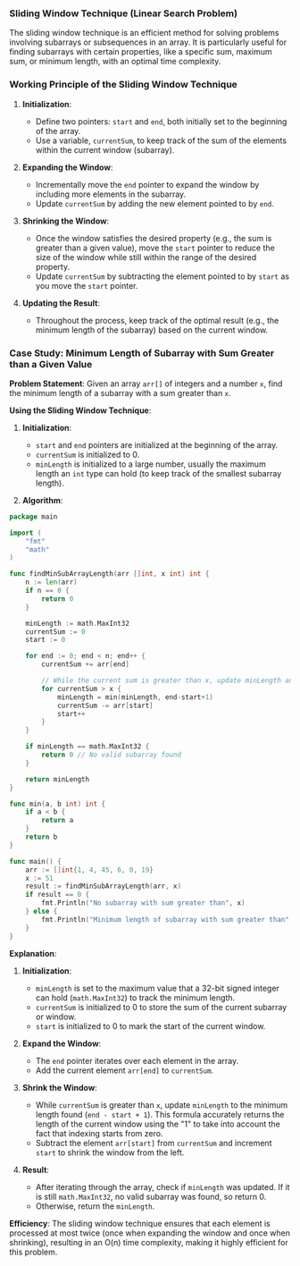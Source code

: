 ### Sliding Window Technique (Linear Search Problem)

The sliding window technique is an efficient method for solving problems involving subarrays or subsequences in an array. It is particularly useful for finding subarrays with certain properties, like a specific sum, maximum sum, or minimum length, with an optimal time complexity.

### Working Principle of the Sliding Window Technique

1. **Initialization**:
   - Define two pointers: `start` and `end`, both initially set to the beginning of the array.
   - Use a variable, `currentSum`, to keep track of the sum of the elements within the current window (subarray).
   
2. **Expanding the Window**:
   - Incrementally move the `end` pointer to expand the window by including more elements in the subarray.
   - Update `currentSum` by adding the new element pointed to by `end`.

3. **Shrinking the Window**:
   - Once the window satisfies the desired property (e.g., the sum is greater than a given value), move the `start` pointer to reduce the size of the window while still within the range of the desired property.
   - Update `currentSum` by subtracting the element pointed to by `start` as you move the `start` pointer.

4. **Updating the Result**:
   - Throughout the process, keep track of the optimal result (e.g., the minimum length of the subarray) based on the current window.

### Case Study: Minimum Length of Subarray with Sum Greater than a Given Value

**Problem Statement**:
Given an array `arr[]` of integers and a number `x`, find the minimum length of a subarray with a sum greater than `x`.

**Using the Sliding Window Technique**:

1. **Initialization**:
   - `start` and `end` pointers are initialized at the beginning of the array.
   - `currentSum` is initialized to 0.
   - `minLength` is initialized to a large number, usually the maximum length an `int` type can hold (to keep track of the smallest subarray length).

2. **Algorithm**:

```go
package main

import (
    "fmt"
    "math"
)

func findMinSubArrayLength(arr []int, x int) int {
    n := len(arr)
    if n == 0 {
        return 0
    }

    minLength := math.MaxInt32
    currentSum := 0
    start := 0

    for end := 0; end < n; end++ {
        currentSum += arr[end]

        // While the current sum is greater than x, update minLength and reduce window size
        for currentSum > x {
            minLength = min(minLength, end-start+1)
            currentSum -= arr[start]
            start++
        }
    }

    if minLength == math.MaxInt32 {
        return 0 // No valid subarray found
    }

    return minLength
}

func min(a, b int) int {
    if a < b {
        return a
    }
    return b
}

func main() {
    arr := []int{1, 4, 45, 6, 0, 19}
    x := 51
    result := findMinSubArrayLength(arr, x)
    if result == 0 {
        fmt.Println("No subarray with sum greater than", x)
    } else {
        fmt.Println("Minimum length of subarray with sum greater than", x, "is", result)
    }
}
```

**Explanation**:

1. **Initialization**:
   - `minLength` is set to the maximum value that a 32-bit signed integer can hold (`math.MaxInt32`) to track the minimum length.
   - `currentSum` is initialized to 0 to store the sum of the current subarray or window.
   - `start` is initialized to 0 to mark the start of the current window.

2. **Expand the Window**:
   - The `end` pointer iterates over each element in the array.
   - Add the current element `arr[end]` to `currentSum`.

3. **Shrink the Window**:
   - While `currentSum` is greater than `x`, update `minLength` to the minimum length found (`end - start + 1`). This formula accurately returns the length of the current window using the "1" to take into account the fact that indexing starts from zero.
   - Subtract the element `arr[start]` from `currentSum` and increment `start` to shrink the window from the left.

4. **Result**:
   - After iterating through the array, check if `minLength` was updated. If it is still `math.MaxInt32`, no valid subarray was found, so return 0.
   - Otherwise, return the `minLength`.

**Efficiency**:
The sliding window technique ensures that each element is processed at most twice (once when expanding the window and once when shrinking), resulting in an O(n) time complexity, making it highly efficient for this problem.